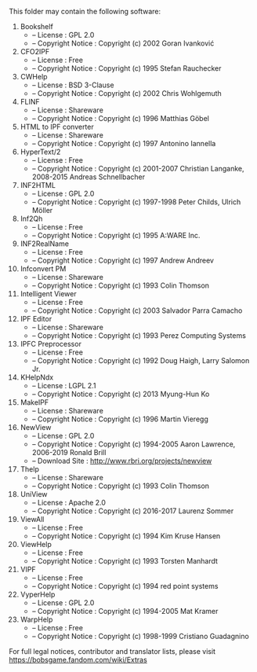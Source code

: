 ﻿This folder may contain the following software:

1. Bookshelf
   - – License : GPL 2.0
   - – Copyright Notice : Copyright (c) 2002 Goran Ivanković
2. CFO2IPF
   - – License : Free
   - – Copyright Notice : Copyright (c) 1995 Stefan Rauchecker
3. CWHelp
   - – License : BSD 3-Clause
   - – Copyright Notice : Copyright (c) 2002 Chris Wohlgemuth
4. FLINF
   - – License : Shareware
   - – Copyright Notice : Copyright (c) 1996 Matthias Göbel
5. HTML to IPF converter
   - – License : Shareware
   - – Copyright Notice : Copyright (c) 1997 Antonino Iannella
6. HyperText/2
   - – License : Free
   - – Copyright Notice : Copyright (c) 2001-2007 Christian Langanke, 2008-2015 Andreas Schnellbacher
7. INF2HTML
   - – License : GPL 2.0
   - – Copyright Notice : Copyright (c) 1997-1998 Peter Childs, Ulrich Möller
8. Inf2Qh
   - – License : Free
   - – Copyright Notice : Copyright (c) 1995 A:WARE Inc.
9. INF2RealName
   - – License : Free
   - – Copyright Notice : Copyright (c) 1997 Andrew Andreev
10. Infconvert PM
    - – License : Shareware
    - – Copyright Notice : Copyright (c) 1993 Colin Thomson
11. Intelligent Viewer
    - – License : Free
    - – Copyright Notice : Copyright (c) 2003 Salvador Parra Camacho
12. IPF Editor
    - – License : Shareware
    - – Copyright Notice : Copyright (c) 1993 Perez Computing Systems
13. IPFC Preprocessor
    - – License : Free
    - – Copyright Notice : Copyright (c) 1992 Doug Haigh, Larry Salomon Jr.
14. KHelpNdx
    - – License : LGPL 2.1
    - – Copyright Notice : Copyright (c) 2013 Myung-Hun Ko
15. MakeIPF
    - – License : Shareware
    - – Copyright Notice : Copyright (c) 1996 Martin Vieregg
16. NewView
    - – License : GPL 2.0
    - – Copyright Notice : Copyright (c) 1994-2005 Aaron Lawrence, 2006-2019 Ronald Brill
    - – Download Site : http://www.rbri.org/projects/newview
17. Thelp
    - – License : Shareware
    - – Copyright Notice : Copyright (c) 1993 Colin Thomson
18. UniView
    - – License : Apache 2.0
    - – Copyright Notice : Copyright (c) 2016-2017 Laurenz Sommer
19. ViewAll
    - – License : Free
    - – Copyright Notice : Copyright (c) 1994 Kim Kruse Hansen
20. ViewHelp
    - – License : Free
    - – Copyright Notice : Copyright (c) 1993 Torsten Manhardt
21. VIPF
    - – License : Free
    - – Copyright Notice : Copyright (c) 1994 red point systems
22. VyperHelp
    - – License : GPL 2.0
    - – Copyright Notice : Copyright (c) 1994-2005 Mat Kramer
23. WarpHelp
    - – License : Free
    - – Copyright Notice : Copyright (c) 1998-1999 Cristiano Guadagnino

For full legal notices, contributor and translator lists, please visit https://bobsgame.fandom.com/wiki/Extras